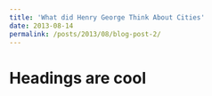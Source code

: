 ```yaml
---
title: 'What did Henry George Think About Cities'
date: 2013-08-14
permalink: /posts/2013/08/blog-post-2/
---
```


Headings are cool
======

